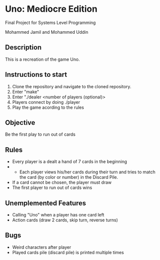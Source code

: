 # Uno: Mediocre Edition
Final Project for Systems Level Programming

Mohammed Jamil and Mohammed Uddin

## Description
This is a recreation of the game Uno.

## Instructions to start
1. Clone the repository and navigate to the cloned repository. 
2. Enter "make"
3. Enter "./dealer <number of players (optional)>
4. Players connect by doing ./player
5. Play the game acording to the rules 

## Objective
Be the first play to run out of cards

## Rules
- Every player is a dealt a hand of 7 cards in the beginning
- - Each player views his/her cards during their turn and tries to match the card (by color or number) in the Discard Pile.
- If a card cannot be chosen, the player must draw
- The first player to run out of cards wins

## Unemplemented Features
- Calling "Uno" when a player has one card left
- Action cards (draw 2 cards, skip turn, reverse turns)

## Bugs
- Weird characters after player
- Played cards pile (discard pile) is printed multiple times

